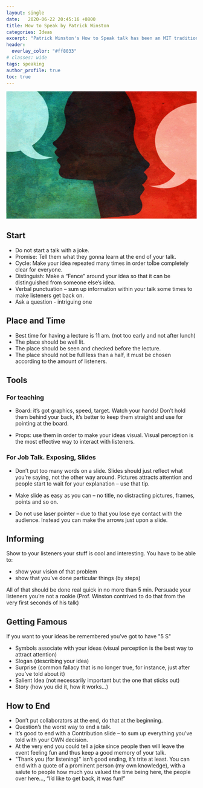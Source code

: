 ```yaml
---
layout: single
date:   2020-06-22 20:45:16 +0800
title: How to Speak by Patrick Winston
categories: Ideas
excerpt: "Patrick Winston's How to Speak talk has been an MIT tradition for over 40 years. Offered every January, the talk is intended to improve your speaking ability in critical situations by teaching you a few heuristic rules."
header:
  overlay_color: "#ff8033"
# classes: wide
tags: speaking
author_profile: true
toc: true
---
```



<a href="https://www.youtube.com/watch?v=Unzc731iCUY">
<img style="width:600px;" src="/assets/images/images_for_post/how_to_speak.jpg">
</a>


## Start

- Do not start a talk with a joke.
- Promise: Tell them what they gonna learn at the end of your talk.
- Cycle: Make your idea repeated many times in order toÎbe completely clear for everyone.
- Distinguish: Make a “Fence” around your idea so that it can be distinguished from someone else’s idea.
- Verbal punctuation – sum up information within your talk some times to make listeners get back on.
- Ask a question - intriguing one

## Place and Time

- Best time for having a lecture is 11 am. (not too early and not after lunch)
- The place should be well lit.
- The place should be seen and checked before the lecture.
- The place should not be full less than a half, it must be chosen according to the amount of listeners.

## Tools

### For teaching

- Board: it’s got graphics, speed, target. Watch your hands! Don’t hold them behind your back, it’s better to keep them straight and use for pointing at the board.

- Props: use them in order to make your ideas visual. Visual perception is the most effective way to interact with listeners.

### For Job Talk. Exposing, Slides

- Don’t put too many words on a slide. Slides should just reflect what you’re saying, not the other way around. Pictures attracts attention and people start to wait for your explanation – use that tip.

- Make slide as easy as you can – no title, no distracting pictures, frames, points and so on.

- Do not use laser pointer – due to that you lose eye contact with the audience. Instead you can make the arrows just upon a slide.

## Informing

Show to your listeners your stuff is cool and interesting.
You have to be able to:

- show your vision of that problem
- show that you’ve done particular things (by steps)

All of that should be done real quick in no more than 5 min.
Persuade your listeners you’re not a rookie (Prof. Winston contrived to do that from the very first seconds of his talk)

## Getting Famous

If you want to your ideas be remembered you’ve got to have "5 S"

- Symbols associate with your ideas (visual perception is the best way to attract attention)
- Slogan (describing your idea)
- Surprise (common fallacy that is no longer true, for instance, just after you’ve told about it)
- Salient Idea (not necessarily important but the one that sticks out)
- Story (how you did it, how it works…)

## How to End

- Don’t put collaborators at the end, do that at the beginning.
- Question’s the worst way to end a talk.
- It’s good to end with a Contribution slide – to sum up everything you’ve told with your OWN decision.
- At the very end you could tell a joke since people then will leave the event feeling fun and thus keep a good memory of your talk.
- "Thank you (for listening)" isn’t good ending, it’s trite at least. You can end with a quote of a prominent person (my own knowledge), with a salute to people how much you valued the time being here, the people over here..., “I’d like to get back, it was fun!”


